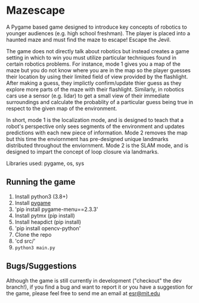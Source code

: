 # Mazescape

A Pygame based game designed to introduce key concepts of robotics to younger audiences (e.g. high school freshman). The player is placed into a haunted maze and must find the maze to escape!  Escape the Jevil.

The game does not directly talk about robotics but instead creates a game setting in which to win you must utilize particular
techniques found in certain robotics problems. For instance, mode 1 gives you a map of the maze but you do not know where you
are in the map so the player guesses their location by using their limited field of view provided by the flashlight. After making a guess, they implictly confirm/update thier guess as they explore more parts of the maze with their flashlight.  Similarly, in robotics cars use a sensor (e.g. lidar) to get a small view of their immediate surroundings and calculate the probablity of a particular guess being true in respect to the given map of the environment.

In short, mode 1 is the localization mode, and is designed to teach that a robot's perspective only sees segments of the environment and updates predictions with each new piece of information.  Mode 2 removes the map but this time the enviornment has pre-designed unique landmarks distributed throughout the enviornment.  Mode 2 is the SLAM mode, and is designed to impart the concept of loop closure via landmarks.

Libraries used: pygame, os, sys

## Running the game
1) Install python3 (3.8+)
2) Install [pygame](https://www.pygame.org/wiki/GettingStarted#Pygame%20Installation)
3) 'pip install pygame-menu==2.3.3'
4) Install pytmx (pip install)
5) Install heapdict (pip install)
6) 'pip install opencv-python'
7) Clone the repo
8) 'cd src/'
9) `python3 main.py`

## Bugs/Suggestions

Although the game is still currently in development ("checkout" the dev branch!), if you find a bug and want to report it or you have a suggestion for the game, please feel free to send me an email at esr@mit.edu
